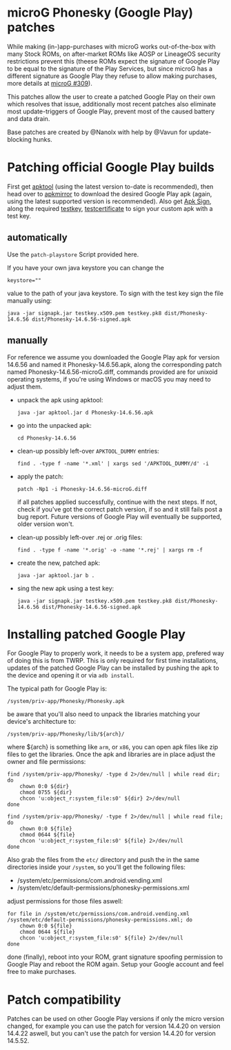 # microG Phonesky (Google Play) patches

While making (in-)app-purchases with microG works out-of-the-box with many Stock ROMs, on after-market ROMs like AOSP or LineageOS security restrictions prevent this (theese ROMs expect the signature of Google Play to be equal to the signature of the Play Services, but since microG has a different signature as Google Play they refuse to allow making purchases, more details at [microG #309](https://github.com/microg/android_packages_apps_GmsCore/issues/309)).

This patches allow the user to create a patched Google Play on their own which resolves that issue, additionally most recent patches also eliminate most update-triggers of Google Play, prevent most of the caused battery and data drain.

Base patches are created by @Nanolx with help by @Vavun for update-blocking hunks.

# Patching official Google Play builds

First get [apktool](https://ibotpeaches.github.io/Apktool/) (using the latest version to-date is recommended), then head over to [apkmirror](https://www.apkmirror.com/apk/google-inc/google-play-store/) to download the desired Google Play apk (again, using the latest supported version is recommended). Also get [Apk Sign](https://github.com/appium/sign/raw/master/dist/signapk.jar), along the required [testkey](https://github.com/appium/sign/raw/master/testkey.pk8), [testcertificate](https://raw.githubusercontent.com/appium/sign/master/testkey.x509.pem) to sign your custom apk with a test key.


## automatically

Use the `patch-playstore` Script provided here.

If you have your own java keystore you can change the

  `keystore=""`

value to the path of your java keystore. To sign with the test key sign the file manually using:

  `java -jar signapk.jar testkey.x509.pem testkey.pk8 dist/Phonesky-14.6.56 dist/Phonesky-14.6.56-signed.apk`

## manually

For reference we assume you downloaded the Google Play apk for version 14.6.56 and named it Phonesky-14.6.56.apk, along the corresponding patch named Phonesky-14.6.56-microG.diff, commands provided are for unixoid operating systems, if you're using Windows or macOS you may need to adjust them.

* unpack the apk using apktool:

  `java -jar apktool.jar d Phonesky-14.6.56.apk`

* go into the unpacked apk:

  `cd Phonesky-14.6.56`

* clean-up possibly left-over `APKTOOL_DUMMY` entries:

  `find . -type f -name '*.xml' | xargs sed '/APKTOOL_DUMMY/d' -i`

* apply the patch:

  `patch -Np1 -i Phonesky-14.6.56-microG.diff`

  if all patches applied successfully, continue with the next steps. If not, check if you've got the correct patch version, if so and it still fails post a bug report. Future versions of Google Play will eventually be supported, older version won't.

* clean-up possibly left-over .rej or .orig files:

  `find . -type f -name '*.orig' -o -name '*.rej' | xargs rm -f`

* create the new, patched apk:

  `java -jar apktool.jar b .`

* sing the new apk using a test key:

  `java -jar signapk.jar testkey.x509.pem testkey.pk8 dist/Phonesky-14.6.56 dist/Phonesky-14.6.56-signed.apk`

# Installing patched Google Play

For Google Play to properly work, it needs to be a system app, prefered way of doing this is from TWRP. This is only required for first time installations, updates of the patched Google Play can be installed by pushing the apk to the device and opening it or via `adb install`.

The typical path for Google Play is:

  `/system/priv-app/Phonesky/Phonesky.apk`

be aware that you'll also need to unpack the libraries matching your device's architecture to:

  `/system/priv-app/Phonesky/lib/${arch}/`

where ${arch} is something like `arm`, or `x86`, you can open apk files like zip files to get the libraries. Once the apk and libraries are in place adjust the owner and file permissions:

```
find /system/priv-app/Phonesky/ -type d 2>/dev/null | while read dir; do
	chown 0:0 ${dir}
	chmod 0755 ${dir}
	chcon 'u:object_r:system_file:s0' ${dir} 2>/dev/null
done

find /system/priv-app/Phonesky/ -type f 2>/dev/null | while read file; do
	chown 0:0 ${file}
	chmod 0644 ${file}
	chcon 'u:object_r:system_file:s0' ${file} 2>/dev/null
done
```

Also grab the files from the `etc/` directory and push the in the same directories inside your `/system`, so you'll get the following files:

  * /system/etc/permissions/com.android.vending.xml
  * /system/etc/default-permissions/phonesky-permissions.xml

adjust permissions for those files aswell:

```
for file in /system/etc/permissions/com.android.vending.xml /system/etc/default-permissions/phonesky-permissions.xml; do
	chown 0:0 ${file}
	chmod 0644 ${file}
	chcon 'u:object_r:system_file:s0' ${file} 2>/dev/null
done
```

done (finally), reboot into your ROM, grant signature spoofing permission to Google Play and reboot the ROM again. Setup your Google account and feel free to make purchases.

# Patch compatibility

Patches can be used on other Google Play versions if only the micro version changed, for example you can use the patch for version 14.4.20 on version 14.4.22 aswell, but you can't use the patch for version 14.4.20 for version 14.5.52.
